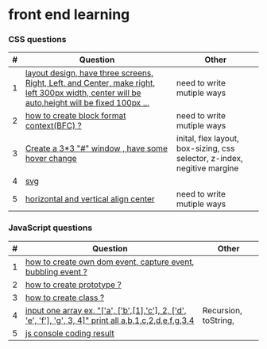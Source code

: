 front end learning
========

### CSS questions

| # | Question | Other |
|---| -------- | ----- |
|1|[layout design, have three screens, Right, Left, and Center, make right, left 300px width, center will be auto,height will be fixed 100px  ... ](./css/layoutQuestion/layout.html)| need to write mutiple ways|
|2|[how to create block format context(BFC) ?  ](./css/box/box.html)| need to write mutiple ways|
|3|[Create a 3*3 "#" window , have some hover change ](./css/window/window.html)| inital, flex layout, box-sizing, css selector, z-index, negitive margine |
|4|[ svg  ](./svg/svg.html)|  |
|5|[horizontal and vertical align center](./css/center/center.html)| need to write mutiple ways|

### JavaScript questions

| # | Question | Other |
|---| -------- | ----- |
|1|[how to create own dom event, capture event, bubbling event ?  ](./JavaScript/event/event.html)|  |
|2|[how to create prototype ?  ](./JavaScript/prototype/prototype.html)|  |
|3|[how to create class ?  ](./JavaScript/oop/oop.html)|  |
|4|[ input one array ex, "['a', ['b',[1],'c'], 2, ['d', 'e', 'f'], 'g', 3, 4]" print all a,b,1,c,2,d,e,f,g,3,4 ](./JavaScript/flat/flat.html)| Recursion, toString,  |
|5|[ js console coding result ](./JavaScript/jscoding/jscoding.js)|   |